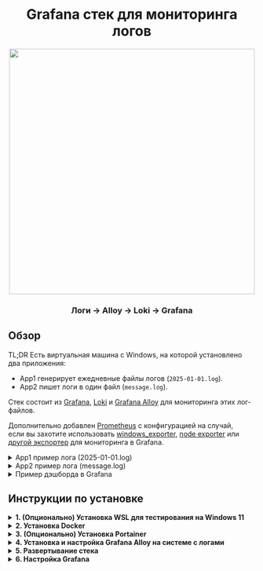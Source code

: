 <h1 align="center">Grafana стек для мониторинга логов</h1>

<p align="center">
  <img src="https://github.com/user-attachments/assets/6a035047-623f-4920-8118-3be9238c2b30" width="500">
</p>

<h3 align="center">Логи → Alloy → Loki → Grafana</h3>

## Обзор

TL;DR Есть виртуальная машина с Windows, на которой установлено два приложения:
- App1 генерирует ежедневные файлы логов (`2025-01-01.log`).
- App2 пишет логи в один файл (`message.log`).

Стек состоит из [Grafana](https://github.com/grafana/grafana/), [Loki](https://github.com/grafana/loki/) и [Grafana Alloy](https://github.com/grafana/alloy/) для мониторинга этих лог-файлов.

Дополнительно добавлен [Prometheus](https://github.com/prometheus/prometheus/) с конфигурацией на случай,  
если вы захотите использовать [windows_exporter](https://github.com/prometheus-community/windows_exporter/), [node exporter](https://github.com/prometheus/node_exporter/) или [другой экспортер](https://prometheus.io/docs/instrumenting/exporters/) для мониторинга в Grafana.

<details>
  <summary>App1 пример лога (2025-01-01.log)</summary>

```log
2025-01-01 12:00:59.109 FATAL  ComponentName Message
2025-01-01 13:00:59.109 ERROR  ComponentName Message
2025-01-01 14:00:59.109 WARN   ComponentName Message
2025-01-01 15:00:59.109 INFO   ComponentName Message
```

</details>

<details>
  <summary>App2 пример лога (message.log)</summary>

```log
01.01.25 12:00:59 - Message
01.01.25 13:00:59 - Message
01.01.25 14:00:59 - Message
01.01.25 15:00:59 - Message
```

</details>

<details>
  <summary>Пример дэшборда в Grafana</summary>

![grafana-dashboard](https://github.com/user-attachments/assets/595742f5-5a53-4fef-876e-4f8b389a8596)

</details>

## Инструкции по установке

<details>
  <summary><strong>1. (Опционально) Установка WSL для тестирования на Windows 11</strong></summary>

#### Если вы хотите протестировать этот стек на локальной Windows, установите WSL (Windows Subsystem for Linux), открыв PowerShell в Windows Terminal:

#### 1.1 Проверьте, установлен ли WSL:
```powershell
wsl -v
```

#### 1.2 Установите WSL, если он не установлен:
```powershell
wsl --install
```

#### 1.3 Список доступных дистрибутивов:
```powershell
wsl --list --online
```
или сокращенно:
```powershell
wsl -l -o
```

#### 1.4 Список установленных дистрибутивов:
```powershell
wsl -l
```

#### 1.5 Установите Ubuntu или другой дистрибутив:
```powershell
wsl --install -d Ubuntu-24.04
```

#### 1.6 После установки обновите систему:
```sh
sudo apt update && sudo apt upgrade
```

#### 1.7 Установите Git:
```sh
sudo apt install git
```

**Официальная документация:**  
[Руководство по установке WSL](https://learn.microsoft.com/ru-ru/windows/wsl/install/)

</details>

<details>
  <summary><strong>2. Установка Docker</strong></summary>

#### Вам понадобится Docker для развертывания этого стека. Если у вас его нет, установите его, следуя инструкциям ниже:

#### 2.1 Добавьте официальный GPG-ключ Docker:
```sh
sudo apt-get install ca-certificates curl
sudo install -m 0755 -d /etc/apt/keyrings
sudo curl -fsSL https://download.docker.com/linux/ubuntu/gpg -o /etc/apt/keyrings/docker.asc
sudo chmod a+r /etc/apt/keyrings/docker.asc
```

#### 2.2 Добавьте репозиторий Docker в источники apt:
```sh
echo \  
  "deb [arch=$(dpkg --print-architecture) signed-by=/etc/apt/keyrings/docker.asc] https://download.docker.com/linux/ubuntu \  
  $(. /etc/os-release && echo "${UBUNTU_CODENAME:-$VERSION_CODENAME}") stable" | \  
  sudo tee /etc/apt/sources.list.d/docker.list > /dev/null
sudo apt-get update
```

#### 2.3 Установите Docker:
```sh
sudo apt-get install docker-ce docker-ce-cli containerd.io docker-buildx-plugin docker-compose-plugin
```

#### 2.4 Проверьте установку:
```sh
sudo docker run hello-world
```

#### 2.5 Проверьте запущенные контейнеры:
```sh
sudo docker ps
```

#### 2.6 Проверьте статус Docker:
```sh
sudo systemctl status docker
```

#### 2.7 Добавьте пользователя в группу Docker (чтобы запускать без sudo):
```sh
sudo usermod -aG docker $USER
```

#### 2.8 Примените изменения группы без выхода из системы:
```sh
newgrp docker
```

**Официальная документация:**  
[Руководство по установке Docker](https://docs.docker.com/engine/install/)

</details>

<details>
  <summary><strong>3. (Опционально) Установка Portainer</strong></summary>

#### Portainer — это веб-интерфейс для управления контейнерами Docker.

#### 3.1 Создайте том для Portainer:
```sh
docker volume create portainer_data
```

#### 3.2 Установите Portainer:
```sh
docker run -d -p 8000:8000 -p 9443:9443 --name portainer --restart=always \
  -v /var/run/docker.sock:/var/run/docker.sock \
  -v portainer_data:/data portainer/portainer-ce:lts
```

#### 3.3 Проверьте запущенные контейнеры:
```sh
docker ps
```

#### 3.4 Проверьте IP-адрес:
```sh
ifconfig
```

Если `ifconfig` недоступен, установите `net-tools`:
```sh
sudo apt install net-tools
```

#### 3.5 Доступ к Portainer:
Откройте веб-браузер и перейдите по адресу:
```
https://<IP>:9443
```

**Официальная документация:**  
[Руководство по установке Portainer](https://docs.portainer.io/start/install-ce/server/docker/linux/)
</details>

<details>
  <summary><strong>4. Установка и настройка Grafana Alloy на системе с логами</strong></summary>

#### 4.1 [Скачайте и установите Grafana Alloy.](https://grafana.com/docs/alloy/latest/set-up/install/windows/)

#### 4.2 Скопируйте `alloy\config.alloy` и отредактируйте конфиг в каталоге с установленной Alloy:
```powershell
ii "C:\Program Files\GrafanaLabs\Alloy\"
```

#### 📝 ПРИМЕЧАНИЕ
Отредактируйте путь к каталогам с логами приложений:

  ```
  // Define the path to App1 log files using glob patterns to match all .log files in the specified directory
  path_targets = [{"__path__" = "C:/App1/Folder/logs/Default/*.log"}]
  ```

  ```
  // Define the path to App2's single log file; no glob pattern needed as it's a specific file
  path_targets = [{"__path__" = "C:/App2/message.log"}]
  ```

Отредактируйте регулярное выражение:

  ```
    // Parse log lines into timestamp, log level, component, and message using a regular expression
    // Example log format: "2023-10-01 12:00:00.000 INFO ComponentName This is a message"
    expression = `^(?P<timestamp>\d{4}-\d{2}-\d{2} \d{2}:\d{2}:\d{2}\.\d{3})\s+(?P<level>INFO|WARN|ERROR|FATAL)\s+(?P<component>\S+)\s+(?P<message>.*)`
  ```

Отредактируйте IP-адрес Loki:

  ```
    // Specify the Loki server URL; ensure this endpoint is reachable from Alloy’s network
    url = "http://<IP>:3100/loki/api/v1/push"
  ```

#### 4.3 Перезапустите службу Alloy:
```powershell
Restart-Service -Name Alloy
```
или вручную через:
```powershell
services.msc
```
#### 4.5 Проверьте журнал событий на наличие ошибок:
```powershell
Get-WinEvent -FilterHashtable @{LogName="Application"; ProviderName="Alloy"; Level=@(2,3)} | Sort-Object TimeCreated
```
или вручную через:
```powershell
eventvwr.msc
```
</details>

<details>
  <summary><strong>5. Развертывание стека</strong></summary>

#### 5.1 Клонируйте репозиторий:
```sh
git clone https://github.com/SeshTiliRest/grafana-stack.git
cd grafana-stack
```
#### ⚠️ ВАЖНО
Внимательно ознакомьтесь с файлами `loki\config.yaml`, `prometheus\prometheus.yml` и `compose.yml` перед развертыванием!

#### 5.2 Запуск стека:
```sh
docker compose up -d
```
</details>

<details>
  <summary><strong>6. Настройка Grafana</strong></summary>

#### 6.1 Доступ к Grafana:
Откройте веб-браузер и перейдите по адресу:

```
http://<IP>:3000
```

#### 6.2 Добавление Loki и Prometheus в качестве источников данных:
- Войдите в Grafana (учетные данные по умолчанию: `admin` / `admin`).
- Измените пароль.
- Перейдите в **Connections → Data Sources**.
- Нажмите **Add data source**.
- Выберите **Loki** и установите URL:

   ```
   http://loki:3100
   ```

- Нажмите **Save & Test**.
- Повторите шаги для **Prometheus**, установив URL:

   ```
   http://prometheus:9090
   ```

#### 6.3 Исследование данных:
- Перейдите в **Explore**.
- Выберите **loki**.
- Переключите запрос A с Builder на Code.
- Вставьте: ` {host="windows_vm", job="app1_logs"} |= `` `
- Нажмите **Run query**.

#### 📝 ПРИМЕЧАНИЕ
Вы увидите только новые строки логов, так как в `config.alloy` указано:

  ```
  // Start reading from the end of each file to capture only new log entries, ideal for real-time monitoring
  tail_from_end = true
  ```

#### 6.4 Импорт дэшборда Grafana:
- Перейдите в **Dashboards → New → Import**.
- Загрузите `dashboard.json` из каталога `grafana/`.
- Нажмите **Load**, выберите источник данных **Loki** и нажмите **Import**.

</details>
